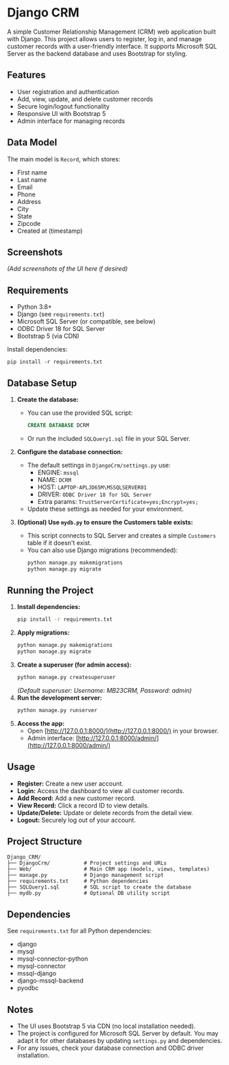 # Django CRM

A simple Customer Relationship Management (CRM) web application built with Django. This project allows users to register, log in, and manage customer records with a user-friendly interface. It supports Microsoft SQL Server as the backend database and uses Bootstrap for styling.

## Features

- User registration and authentication
- Add, view, update, and delete customer records
- Secure login/logout functionality
- Responsive UI with Bootstrap 5
- Admin interface for managing records

## Data Model

The main model is `Record`, which stores:
- First name
- Last name
- Email
- Phone
- Address
- City
- State
- Zipcode
- Created at (timestamp)

## Screenshots

*(Add screenshots of the UI here if desired)*

## Requirements

- Python 3.8+
- Django (see `requirements.txt`)
- Microsoft SQL Server (or compatible, see below)
- ODBC Driver 18 for SQL Server
- Bootstrap 5 (via CDN)

Install dependencies:
```
pip install -r requirements.txt
```

## Database Setup

1. **Create the database:**
   - You can use the provided SQL script:
     ```sql
     CREATE DATABASE DCRM
     ```
   - Or run the included `SQLQuery1.sql` file in your SQL Server.

2. **Configure the database connection:**
   - The default settings in `DjangoCrm/settings.py` use:
     - ENGINE: `mssql`
     - NAME: `DCRM`
     - HOST: `LAPTOP-APLJD65M\MSSQLSERVER01`
     - DRIVER: `ODBC Driver 18 for SQL Server`
     - Extra params: `TrustServerCertificate=yes;Encrypt=yes;`
   - Update these settings as needed for your environment.

3. **(Optional) Use `mydb.py` to ensure the Customers table exists:**
   - This script connects to SQL Server and creates a simple `Customers` table if it doesn't exist.
   - You can also use Django migrations (recommended):
     ```bash
     python manage.py makemigrations
     python manage.py migrate
     ```

## Running the Project

1. **Install dependencies:**
   ```bash
   pip install -r requirements.txt
   ```
2. **Apply migrations:**
   ```bash
   python manage.py makemigrations
   python manage.py migrate
   ```
3. **Create a superuser (for admin access):**
   ```bash
   python manage.py createsuperuser
   ```
   *(Default superuser: Username: MB23CRM, Password: admin)*
4. **Run the development server:**
   ```bash
   python manage.py runserver
   ```
5. **Access the app:**
   - Open [http://127.0.0.1:8000/](http://127.0.0.1:8000/) in your browser.
   - Admin interface: [http://127.0.0.1:8000/admin/](http://127.0.0.1:8000/admin/)

## Usage

- **Register:** Create a new user account.
- **Login:** Access the dashboard to view all customer records.
- **Add Record:** Add a new customer record.
- **View Record:** Click a record ID to view details.
- **Update/Delete:** Update or delete records from the detail view.
- **Logout:** Securely log out of your account.

## Project Structure

```
Django_CRM/
├── DjangoCrm/           # Project settings and URLs
├── Web/                 # Main CRM app (models, views, templates)
├── manage.py            # Django management script
├── requirements.txt     # Python dependencies
├── SQLQuery1.sql        # SQL script to create the database
├── mydb.py              # Optional DB utility script
```

## Dependencies

See `requirements.txt` for all Python dependencies:
- django
- mysql
- mysql-connector-python
- mysql-connector
- mssql-django
- django-mssql-backend
- pyodbc

## Notes

- The UI uses Bootstrap 5 via CDN (no local installation needed).
- The project is configured for Microsoft SQL Server by default. You may adapt it for other databases by updating `settings.py` and dependencies.
- For any issues, check your database connection and ODBC driver installation.


